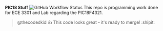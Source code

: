 
**PIC18 Stuff** ![GitHub Workflow Status](https://img.shields.io/badge/<build>-<painful>-<red>)
This repo is programming work done for ECE 3301 and Lab regarding the PIC18F4321. 

> @thecodedkid :+1: This code looks great - it's ready to merge! :shipit: